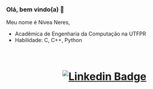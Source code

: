 ### Olá, bem vindo(a) 👋

Meu nome é Nívea Neres,   
  - Acadêmica de Engenharia da Computação na UTFPR 
  - Habilidade: C, C++, Python <h1 align="center">   
[![Linkedin Badge](https://img.shields.io/badge/-LinkedIn-blue?style=flat-square&logo=Linkedin&logoColor=white&link=https://www.linkedin.com/in/niveanfj/)](https://www.linkedin.com/in/niveanfj/)

    
